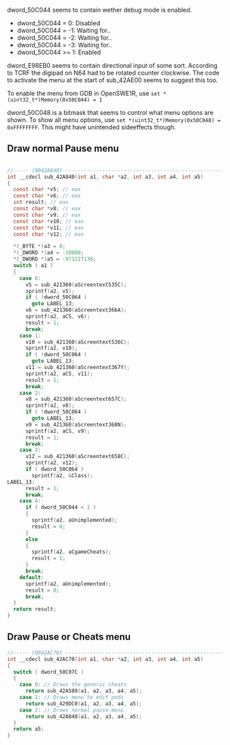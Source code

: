 dword_50C044 seems to contain wether debug mode is enabled.
* dword_50C044 = 0: Disabled
* dword_50C044 = -1: Waiting for..
* dword_50C044 = -2: Waiting for..
* dword_50C044 = -3: Waiting for..
* dword_50C044 >= 1: Enabled

dword_E98EB0 seems to contain directional input of some sort. According to TCRF the digipad on N64 had to be rotated counter clockwise. The code to activate the menu at the start of sub_42AE00 seems to suggest this too.

To enable the menu from GDB in OpenSWE1R, use `set *(uint32_t*)Memory(0x50C044) = 1`

dword_50C048 is a bitmask that seems to control what menu options are shown. To show all menu options, use `set *(uint32_t*)Memory(0x50C048) = 0xFFFFFFFF`. This might have unintended sideeffects though.

## Draw normal Pause menu

```C

//----- (0042A840) --------------------------------------------------------
int __cdecl sub_42A840(int a1, char *a2, int a3, int a4, int a5)
{
  const char *v5; // eax
  const char *v6; // eax
  int result; // eax
  const char *v8; // eax
  const char *v9; // eax
  const char *v10; // eax
  const char *v11; // eax
  const char *v12; // eax

  *(_BYTE *)a3 = 0;
  *(_DWORD *)a4 = -10000;
  *(_DWORD *)a5 = -971227136;
  switch ( a1 )
  {
    case 0:
      v5 = sub_421360(aScreentext535C);
      sprintf(a2, v5);
      if ( !dword_50C064 )
        goto LABEL_13;
      v6 = sub_421360(aScreentext366A);
      sprintf(a2, aCS, v6);
      result = 1;
      break;
    case 1:
      v10 = sub_421360(aScreentext536C);
      sprintf(a2, v10);
      if ( !dword_50C064 )
        goto LABEL_13;
      v11 = sub_421360(aScreentext367Y);
      sprintf(a2, aCS, v11);
      result = 1;
      break;
    case 2:
      v8 = sub_421360(aScreentext657C);
      sprintf(a2, v8);
      if ( !dword_50C064 )
        goto LABEL_13;
      v9 = sub_421360(aScreentext368N);
      sprintf(a2, aCS, v9);
      result = 1;
      break;
    case 3:
      v12 = sub_421360(aScreentext658C);
      sprintf(a2, v12);
      if ( dword_50C064 )
        sprintf(a2, &Class);
LABEL_13:
      result = 1;
      break;
    case 4:
      if ( dword_50C044 < 1 )
      {
        sprintf(a2, aUnimplemented);
        result = 0;
      }
      else
      {
        sprintf(a2, aCgameCheats);
        result = 1;
      }
      break;
    default:
      sprintf(a2, aUnimplemented);
      result = 0;
      break;
  }
  return result;
}
```

## Draw Pause or Cheats menu

```C
//----- (0042AC70) --------------------------------------------------------
int __cdecl sub_42AC70(int a1, char *a2, int a3, int a4, int a5)
{
  switch ( dword_50C07C )
  {
    case 0: // Draws the generic cheats
      return sub_42A580(a1, a2, a3, a4, a5);
    case 1: // Draws menu to edit pods
      return sub_429DC0(a1, a2, a3, a4, a5);
    case 2: // Draws normal pause menu
      return sub_42A840(a1, a2, a3, a4, a5);
  }
  return a5;
}
```
